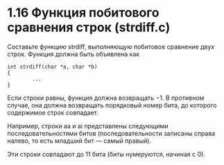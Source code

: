 # 1.16 Функция побитового сравнения строк (strdiff.c)
Составьте функцию strdiff, выполняющую побитовое сравнение двух строк. Функция должна быть объявлена как
```
int strdiff(char *a, char *b)
{
        ...
}
```
Если строки равны, функция должна возвращать $-1$. В противном случае, она должна возвращать порядковый номер бита, до которого содержимое строк совпадает.

Например, строки aa и ai представлены следующими последовательностями битов (последовательности записаны справа налево, то есть младший бит — самый правый).
 
Эти строки совпадают до $11$ бита (биты нумеруются, начиная с $0$). 
